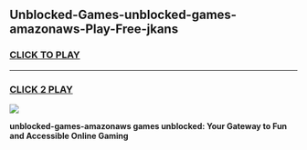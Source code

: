 
## Unblocked-Games-unblocked-games-amazonaws-Play-Free-jkans
<h3>
<a href="https://premium76.site?title=unblocked-games-amazonaws&ref=21A">CLICK TO PLAY</a></h3>
<hr>

<h3>
<a href="https://premium76.site?title=unblocked-games-amazonaws&ref=21A">CLICK 2 PLAY</a>
  
</h3>

<a href="https://premium76.site?title=unblocked-games-amazonaws&ref=21A"><img src="https://clearcache.store/games.png"></a>


**unblocked-games-amazonaws games unblocked: Your Gateway to Fun and Accessible Online Gaming**
